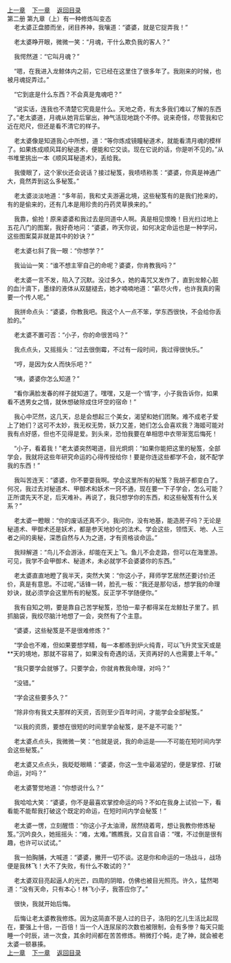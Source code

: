 
[上一章](https://github.com/xiaominghe2014/spider_book/blob/master/book/知北游/第36章.md)&nbsp;&nbsp;&nbsp;&nbsp;[下一章](https://github.com/xiaominghe2014/spider_book/blob/master/book/知北游/第38章.md)&nbsp;&nbsp;&nbsp;&nbsp;[返回目录](https://github.com/xiaominghe2014/spider_book/blob/master/book/知北游/README.md)
<br /> 第二册 第九章（上）有一种修炼叫变态<br />
        老太婆正盘膝而坐，闭目养神，我嚷道：“婆婆，就是它捉弄我！”

    老太婆睁开眼，微微一笑：“月魂，干什么欺负我的客人？”

    我愕然道：“它叫月魂？”

    “嗯，在我进入龙鲸体内之前，它已经在这里住了很多年了。我刚来的时候，也被月魂捉弄过。”

    “它到底是什么东西？不会真是鬼魂吧？”

    “说实话，连我也不清楚它究竟是什么。天地之奇，有太多我们难以了解的东西了。”老太婆道，月魂从她背后窜出，神气活现地跳个不停。说来奇怪，尽管我和它近在咫尺，但还是看不清它的样子。

    老太婆像是知道我心中所想，道：“等你炼成镜瞳秘道术，就能看清月魂的模样了。如果炼成顺风耳的秘道术，便能和它交谈。现在它说的话，你是听不见的。”从书堆里挑出一本《顺风耳秘道术》，丢给我。

    我傻眼了，这个家伙还会说话？接过秘笈，我啧啧称羡：“婆婆，你真是神通广大，竟然弄到这么多秘笈。”

    老太婆淡淡地道：“多年前，我和丈夫游遍北境，这些秘笈有的是我们抢来的，有的是偷来的，还有几本是用珍贵的丹药灵草换来的。”

    我靠，偷抢！原来婆婆和我过去是同道中人啊。真是相见恨晚！目光扫过地上五花八门的图案，我好奇地问：“婆婆，昨天你说，如何决定命运也是一种学问，这些图案莫非就是其中的妙诀？”

    老太婆乜斜了我一眼：“你想学？”

    我讪讪一笑：“谁不想主宰自己的命呢？婆婆，你肯教我吗？”

    老太婆一言不发，陷入了沉默。没过多久，她的毒咒又发作了，直到龙鲸心脏的血汁滴下，墨绿的液体从双腿褪去，她才喃喃地道：“薪尽火传，也许我真的需要一个传人呢。”

    我拼命点头：“婆婆，你教我吧。我这个人一点不笨，学东西很快，不会给你丢脸的。”

    老太婆不置可否：“小子，你的命很苦吗？”

    我点点头，又摇摇头：“过去很倒霉，不过有一段时间，我过得很快乐。”

    “哼，是因为女人而快乐吧？”

    “咦，婆婆你怎么知道？”

    “看你满脸发春的样子就知道了。嘿嘿，又是一个‘情’字，小子我告诉你，如果看不透男女之情，就休想破除成住坏空的宿命！”

    我心中茫然，这几天，总是会想起三个美女，渴望和她们团聚。难不成老子爱上了她们？这可不太妙，我无权无势，妖力又差，她们怎么会喜欢我？海姬可能对我有点好感，但也不见得是爱。到头来，恐怕我要在单相思中衣带渐宽后悔死！

    “小子，看着我！”老太婆突然喝道，目光炯炯：“如果你能把这里的秘笈，全部学会，我就将这些年研究命运的心得传授给你！要是你连这些都学不会，就不配学我的东西！”

    我叫苦连天：“婆婆，你不要耍我啊。学会这里所有的秘笈？我胡子都变白了。何况，我过去对秘道术、甲御术和妖术一窍不通，现在要一下子学会，怎么可能？正所谓先天不足，后天难补。再说了，我只想学你的东西，和这些秘笈有什么关系？”

    老太婆一瞪眼：“你的废话还真不少。我问你，没有地基，能造房子吗？无论是秘道术、甲御术还是妖术，都是参天地妙化的法术。学会这些，领悟天、地、人三者之间的奥秘，深悉自然与人为之道，才有资格谈命运。”

    我辩解道：“鸟儿不会游泳，却能在天上飞。鱼儿不会走路，但可以在海里游。可见，我学不会甲御术、秘道术，未必就学不会婆婆你的东西。”

    老太婆直直地瞪了我半天，突然大笑：“你这小子，拜师学艺居然还要讨价还价，真是有意思。不过呢，”话锋一转，脸孔一板：“我还是那句话，想学我的命理妙诀，就必须学会这里所有的秘笈。反正学不学随便你。”

    我有自知之明，要是靠自己苦学秘笈，恐怕一辈子都得呆在龙鲸肚子里了。抓抓脑袋，我绞尽脑汁地想了一会，突然有了个主意。

    “婆婆，这些秘笈是不是很难修炼？”

    “学会也不难，但如果要想学精，每一本都练到炉火纯青，可以飞升灵宝天或是**天的境地，那就不容易了，如果没有奇遇的话，天资再好的人也需要上千年。”

    “我只要学会就够了。只要学会，你就肯教我命理，对吗？”

    “没错。”

    “学会这些要多久？”

    “除非你有我丈夫那样的天资，否则至少百年时间，才能学会全部秘笈。”

    “以我的资质，要想在很短的时间里学会秘笈，是不是不可能？”

    老太婆点点头，我微微一笑：“也就是说，我的命运是——不可能在短时间内学会这些秘笈。”

    老太婆又点点头，我眨眨眼睛：“婆婆，你这一生中最渴望的，便是掌控、打破命运，对吗？”

    老太婆警觉地道：“你想说什么？”

    我哈哈大笑：“婆婆，你不是最喜欢掌控命运的吗？不如在我身上试验一下，看看能不能帮我打破这个既定的命运，在短时间内学会秘笈！”

    老太婆一愣，立刻醒悟：“你这小子太油滑，居然绕着弯，想让我教你修炼秘笈。”沉吟良久，她摇摇头：“难，太难。”瞧瞧我，又自言自语：“嘿，不过倒是很有趣，也许可以试试。”

    我一拍胸脯，大喊道：“婆婆，撇开一切不谈。这是你和命运的一场战斗，战场便是我林飞！大不了失败，有什么不敢试的？”

    老太婆双目亮起逼人的光芒，四周的阴暗，仿佛也被目光照亮。许久，猛然喝道：“没有天命，只有本心！林飞小子，我答应你了。”

    很快，我就开始后悔。

    后悔让老太婆教我修炼。因为这简直不是人过的日子，洛阳的乞儿生活比起现在，要强上十倍，一百倍！当一个人连尿尿的次数也被限制，会有多惨？每天只能睡一个时辰，进一次食，其余时间都在苦苦修炼。稍微打个盹，走了神，就会被老太婆一顿暴揍。
  <br />
[上一章](https://github.com/xiaominghe2014/spider_book/blob/master/book/知北游/第36章.md)&nbsp;&nbsp;&nbsp;&nbsp;[下一章](https://github.com/xiaominghe2014/spider_book/blob/master/book/知北游/第38章.md)&nbsp;&nbsp;&nbsp;&nbsp;[返回目录](https://github.com/xiaominghe2014/spider_book/blob/master/book/知北游/README.md)
